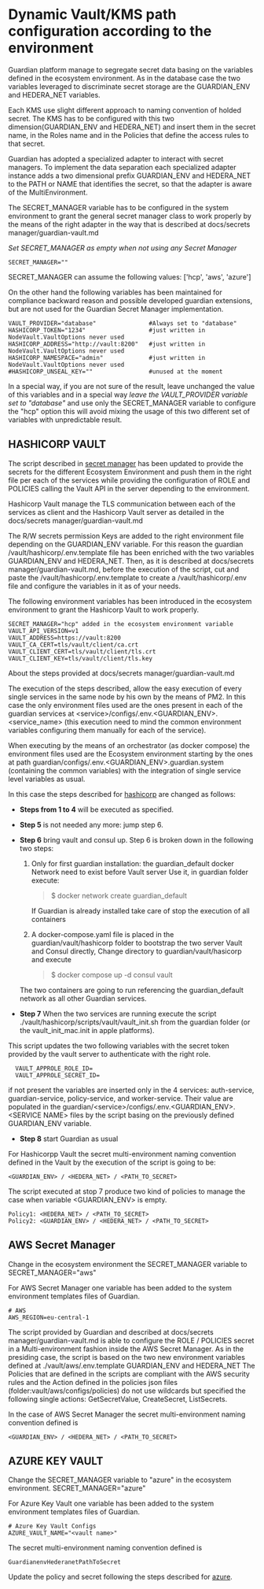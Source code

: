 # Dynamic Vault/KMS path configuration according to the environment

Guardian platform manage to segregate secret data basing on the variables defined in the ecosystem environment. As in the database case the two variables leveraged to discriminate secret storage are the GUARDIAN\_ENV and HEDERA\_NET variables.

Each KMS use slight different approach to naming convention of holded secret. The KMS has to be configured with this two dimension(GUARDIAN\_ENV and HEDERA\_NET) and insert them in the secret name, in the Roles name and in the Policies that define the access rules to that secret.

Guardian has adopted a specialized adapter to interact with secret managers. To implement the data separation each specialized adapter instance adds a two dimensional prefix GUARDIAN\_ENV and HEDERA\_NET to the PATH or NAME that identifies the secret, so that the adapter is aware of the MultiEnvironment.

The SECRET\_MANAGER variable has to be configured in the system environment to grant the general secret manager class to work properly by the means of the right adapter in the way that is described at docs/secrets manager/guardian-vault.md

_Set SECRET\_MANAGER as empty when not using any Secret Manager_

```
SECRET_MANAGER="" 
```

SECRET\_MANAGER can assume the following values: \['hcp', 'aws', 'azure']

On the other hand the following variables has been maintained for compliance backward reason and possible developed guardian extensions, but are not used for the Guardian Secret Manager implementation.

```
VAULT_PROVIDER="database"               #Always set to "database"
HASHICORP_TOKEN="1234"                  #just written in NodeVault.VaultOptions never used
HASHICORP_ADDRESS="http://vault:8200"   #just written in NodeVault.VaultOptions never used
HASHICORP_NAMESPACE="admin"             #just written in NodeVault.VaultOptions never used
#HASHICORP_UNSEAL_KEY=""                #unused at the moment
```

In a special way, if you are not sure of the result, leave unchanged the value of this variables and in a special way _leave the VAULT\_PROVIDER variable set to "database"_ and use only the SECRET\_MANAGER variable to configure the "hcp" option this will avoid mixing the usage of this two different set of variables with unpredictable result.

## HASHICORP VAULT

The script described in [secret manager](https://github.com/hashgraph/guardian/blob/main/docs/secrets%20manager/guardian-vault.md) has been updated to provide the secrets for the different Ecosystem Environment and push them in the right file per each of the services while providing the configuration of ROLE and POLICIES calling the Vault API in the server depending to the environment.

Hashicorp Vault manage the TLS communication between each of the services as client and the Hashicorp Vault server as detailed in the docs/secrets manager/guardian-vault.md

The R/W secrets permission Keys are added to the right environment file depending on the GUARDIAN\_ENV variable. For this reason the guardian /vault/hashicorp/.env.template file has been enriched with the two variables GUARDIAN\_ENV and HEDERA\_NET. Then, as it is described at docs/secrets manager/guardian-vault.md, before the execution of the script, cut and paste the /vault/hashicorp/.env.template to create a /vault/hashicorp/.env file and configure the variables in it as of your needs.

The following environment variables has been introduced in the ecosystem environment to grant the Hashicorp Vault to work properly.

```
SECRET_MANAGER="hcp" added in the ecosystem environment variable
VAULT_API_VERSION=v1
VAULT_ADDRESS=https://vault:8200
VAULT_CA_CERT=tls/vault/client/ca.crt
VAULT_CLIENT_CERT=tls/vault/client/tls.crt
VAULT_CLIENT_KEY=tls/vault/client/tls.key
```

About the steps provided at docs/secrets manager/guardian-vault.md

The execution of the steps described, allow the easy execution of every single services in the same node by his own by the means of PM2. In this case the only environment files used are the ones present in each of the guardian services at \<service>/configs/.env.\<GUARDIAN\_ENV>.\<service\_name> (this execution need to mind the common environment variables configuring them manually for each of the service).

When executing by the means of an orchestrator (as docker compose) the environment files used are the Ecosystem environment starting by the ones at path guardian/configs/.env.\<GUARDIAN\_ENV>.guardian.system (containing the common variables) with the integration of single service level variables as usual.

In this case the steps described for [hashicorp](https://github.com/hashgraph/guardian/blob/main/docs/secrets%20manager/guardian-vault.md#hashicorp-vault) are changed as follows:

* **Steps from 1 to 4** will be executed as specified.
* **Step 5** is not needed any more: jump step 6.
*   **Step 6** bring vault and consul up. Step 6 is broken down in the following two steps:

    1.  Only for first guardian installation: the guardian\_default docker Network need to exist before Vault server Use it, in guardian folder execute:

        > $ docker network create guardian\_default

        If Guardian is already installed take care of stop the execution of all containers
    2.  A docker-compose.yaml file is placed in the guardian/vault/hashicorp folder to bootstrap the two server Vault and Consul directly, Change directory to guardian/vault/hasicorp and execute

        > $ docker compose up -d consul vault

    The two containers are going to run referencing the guardian\_default network as all other Guardian services.
* **Step 7** When the two services are running execute the script ./vault/hashicorp/scripts/vault/vault\_init.sh from the guardian folder (or the vault\_init\_mac.init in apple platforms).

This script updates the two following variables with the secret token provided by the vault server to authenticate with the right role.

```
  VAULT_APPROLE_ROLE_ID= 
  VAULT_APPROLE_SECRET_ID=
```

if not present the variables are inserted only in the 4 services: auth-service, guardian-service, policy-service, and worker-service. Their value are populated in the guardian/\<service>/configs/.env.\<GUARDIAN\_ENV>.\<SERVICE NAME> files by the script basing on the previously defined GUARDIAN\_ENV variable.

* **Step 8** start Guardian as usual

For Hashicorpp Vault the secret multi-environment naming convention defined in the Vault by the execution of the script is going to be:

```
<GUARDIAN_ENV> / <HEDERA_NET> / <PATH_TO_SECRET>
```

The script executed at stop 7 produce two kind of policies to manage the case when variable \<GUARDIAN\_ENV> is empty.

```
Policy1: <HEDERA_NET> / <PATH_TO_SECRET>                                       
Policy2: <GUARDIAN_ENV> / <HEDERA_NET> / <PATH_TO_SECRET>
```

## AWS Secret Manager&#x20;

Change in the ecosystem environment the SECRET\_MANAGER variable to SECRET\_MANAGER="aws"

For AWS Secret Manager one variable has been added to the system environment templates files of Guardian.

```
# AWS
AWS_REGION=eu-central-1
```

The script provided by Guardian and described at docs/secrets manager/guardian-vault.md is able to configure the ROLE / POLICIES secret in a Multi-environment fashion inside the AWS Secret Manager. As in the presiding case, the script is based on the two new environment variables defined at ./vault/aws/.env.template GUARDIAN\_ENV and HEDERA\_NET The Policies that are defined in the scripts are compliant with the AWS security rules and the Action defined in the policies json files (folder:vault/aws/configs/policies) do not use wildcards but specified the following single actions: GetSecretValue, CreateSecret, ListSecrets.

In the case of AWS Secret Manager the secret multi-environment naming convention defined is

```
<GUARDIAN_ENV> / <HEDERA_NET> / <PATH_TO_SECRET>
```

## AZURE KEY VAULT

Change the SECRET\_MANAGER variable to "azure" in the ecosystem environment. SECRET\_MANAGER="azure"

For Azure Key Vault one variable has been added to the system environment templates files of Guardian.

```
# Azure Key Vault Configs
AZURE_VAULT_NAME="<vault name>"
```

The secret multi-environment naming convention defined is

```
GuardianenvHederanetPathToSecret
```

Update the policy and secret following the steps described for [azure](https://github.com/hashgraph/guardian/blob/main/docs/secrets%20manager/guardian-vault.md#azure-key-vault).
